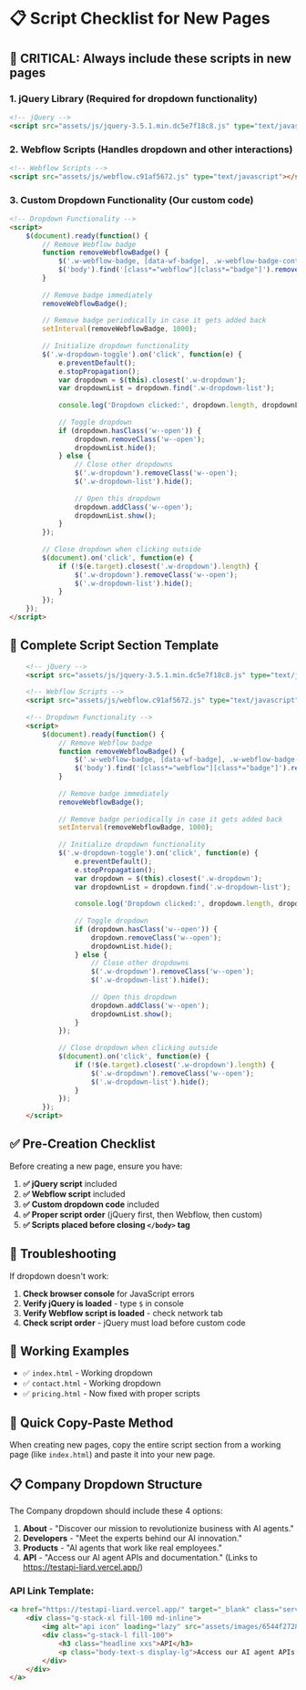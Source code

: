 # 📋 Script Checklist for New Pages

## 🚨 CRITICAL: Always include these scripts in new pages

### 1. **jQuery Library** (Required for dropdown functionality)
```html
<!-- jQuery -->
<script src="assets/js/jquery-3.5.1.min.dc5e7f18c8.js" type="text/javascript" crossorigin="anonymous"></script>
```

### 2. **Webflow Scripts** (Handles dropdown and other interactions)
```html
<!-- Webflow Scripts -->
<script src="assets/js/webflow.c91af5672.js" type="text/javascript"></script>
```

### 3. **Custom Dropdown Functionality** (Our custom code)
```html
<!-- Dropdown Functionality -->
<script>
    $(document).ready(function() {
        // Remove Webflow badge
        function removeWebflowBadge() {
            $('.w-webflow-badge, [data-wf-badge], .w-webflow-badge-container, [class*="webflow"][class*="badge"]').remove();
            $('body').find('[class*="webflow"][class*="badge"]').remove();
        }
        
        // Remove badge immediately
        removeWebflowBadge();
        
        // Remove badge periodically in case it gets added back
        setInterval(removeWebflowBadge, 1000);
        
        // Initialize dropdown functionality
        $('.w-dropdown-toggle').on('click', function(e) {
            e.preventDefault();
            e.stopPropagation();
            var dropdown = $(this).closest('.w-dropdown');
            var dropdownList = dropdown.find('.w-dropdown-list');
            
            console.log('Dropdown clicked:', dropdown.length, dropdownList.length);
            
            // Toggle dropdown
            if (dropdown.hasClass('w--open')) {
                dropdown.removeClass('w--open');
                dropdownList.hide();
            } else {
                // Close other dropdowns
                $('.w-dropdown').removeClass('w--open');
                $('.w-dropdown-list').hide();
                
                // Open this dropdown
                dropdown.addClass('w--open');
                dropdownList.show();
            }
        });
        
        // Close dropdown when clicking outside
        $(document).on('click', function(e) {
            if (!$(e.target).closest('.w-dropdown').length) {
                $('.w-dropdown').removeClass('w--open');
                $('.w-dropdown-list').hide();
            }
        });
    });
</script>
```

## 📝 **Complete Script Section Template**
```html
    <!-- jQuery -->
    <script src="assets/js/jquery-3.5.1.min.dc5e7f18c8.js" type="text/javascript" crossorigin="anonymous"></script>
    
    <!-- Webflow Scripts -->
    <script src="assets/js/webflow.c91af5672.js" type="text/javascript"></script>
    
    <!-- Dropdown Functionality -->
    <script>
        $(document).ready(function() {
            // Remove Webflow badge
            function removeWebflowBadge() {
                $('.w-webflow-badge, [data-wf-badge], .w-webflow-badge-container, [class*="webflow"][class*="badge"]').remove();
                $('body').find('[class*="webflow"][class*="badge"]').remove();
            }
            
            // Remove badge immediately
            removeWebflowBadge();
            
            // Remove badge periodically in case it gets added back
            setInterval(removeWebflowBadge, 1000);
            
            // Initialize dropdown functionality
            $('.w-dropdown-toggle').on('click', function(e) {
                e.preventDefault();
                e.stopPropagation();
                var dropdown = $(this).closest('.w-dropdown');
                var dropdownList = dropdown.find('.w-dropdown-list');
                
                console.log('Dropdown clicked:', dropdown.length, dropdownList.length);
                
                // Toggle dropdown
                if (dropdown.hasClass('w--open')) {
                    dropdown.removeClass('w--open');
                    dropdownList.hide();
                } else {
                    // Close other dropdowns
                    $('.w-dropdown').removeClass('w--open');
                    $('.w-dropdown-list').hide();
                    
                    // Open this dropdown
                    dropdown.addClass('w--open');
                    dropdownList.show();
                }
            });
            
            // Close dropdown when clicking outside
            $(document).on('click', function(e) {
                if (!$(e.target).closest('.w-dropdown').length) {
                    $('.w-dropdown').removeClass('w--open');
                    $('.w-dropdown-list').hide();
                }
            });
        });
    </script>
```

## ✅ **Pre-Creation Checklist**
Before creating a new page, ensure you have:

1. **✅ jQuery script** included
2. **✅ Webflow script** included  
3. **✅ Custom dropdown code** included
4. **✅ Proper script order** (jQuery first, then Webflow, then custom)
5. **✅ Scripts placed before closing `</body>` tag**

## 🐛 **Troubleshooting**
If dropdown doesn't work:
1. **Check browser console** for JavaScript errors
2. **Verify jQuery is loaded** - type `$` in console
3. **Verify Webflow script is loaded** - check network tab
4. **Check script order** - jQuery must load before custom code

## 📁 **Working Examples**
- ✅ `index.html` - Working dropdown
- ✅ `contact.html` - Working dropdown  
- ✅ `pricing.html` - Now fixed with proper scripts

## 🚀 **Quick Copy-Paste Method**
When creating new pages, copy the entire script section from a working page (like `index.html`) and paste it into your new page.

## 📋 **Company Dropdown Structure**
The Company dropdown should include these 4 options:

1. **About** - "Discover our mission to revolutionize business with AI agents."
2. **Developers** - "Meet the experts behind our AI innovation."
3. **Products** - "AI agents that work like real employees."
4. **API** - "Access our AI agent APIs and documentation." (Links to https://testapi-liard.vercel.app/)

### **API Link Template:**
```html
<a href="https://testapi-liard.vercel.app/" target="_blank" class="service-card dropdown-service w-inline-block" tabindex="0">
    <div class="g-stack-xl fill-100 md-inline">
        <img alt="api icon" loading="lazy" src="assets/images/6544f2728f0eed98d9944652_About%20icon.svg" class="navigation-dropdown-icon">
        <div class="g-stack-l fill-100">
            <h3 class="headline xxs">API</h3>
            <p class="body-text-s display-lg">Access our AI agent APIs and documentation.</p>
        </div>
    </div>
</a>
```
